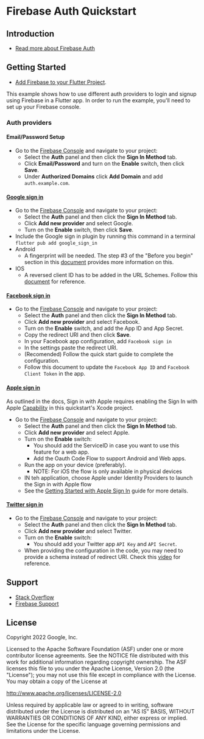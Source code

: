 Firebase Auth Quickstart
==============================

Introduction
------------

- [Read more about Firebase Auth](https://firebase.google.com)

Getting Started
---------------

- [Add Firebase to your Flutter Project](https://firebase.google.com/docs/flutter/setup).

This example shows how to use different auth providers to login and 
signup using Firebase in a Flutter app. In order to run the example, 
you'll need to set up your Firebase console.

### Auth providers

#### Email/Password Setup

- Go to the [Firebase Console][fir-console] and navigate to your project:
    - Select the **Auth** panel and then click the **Sign In Method** tab.
    - Click **Email/Password** and turn on the **Enable** switch, then click **Save**.
    - Under **Authorized Domains** click **Add Domain** and add `auth.example.com`.

#### [Google sign in](https://firebase.google.com/docs/auth/flutter/federated-auth#google)

- Go to the [Firebase Console][fir-console] and navigate to your project:
    - Select the **Auth** panel and then click the **Sign In Method** tab.
    - Click **Add new provider** and select Google.
    - Turn on the **Enable** switch, then click **Save**.
- Include the Google sign in plugin by running this command in a terminal
  `flutter pub add google_sign_in`
- Android
    - A fingerprint will be needed. The step #3 of the "Before you begin" section in this
      [document](https://firebase.google.com/docs/auth/android/google-signin#before_you_begin) provides more information on this.
- IOS
    - A reversed client ID has to be added in the URL Schemes. Follow this [document](https://firebase.google.com/docs/auth/ios/google-signin#2_implement_google_sign-in) for reference.

#### [Facebook sign in](https://firebase.google.com/docs/auth/flutter/federated-auth#facebook)

- Go to the [Firebase Console][fir-console] and navigate to your project:
    - Select the **Auth** panel and then click the **Sign In Method** tab.
    - Click **Add new provider** and select Facebook.
    - Turn on the **Enable** switch, and add the App ID and App Secret.
    - Copy the redirect URI and then click **Save**.
    - In your Facebook app configuration, add `Facebook sign in`
    - In the settings paste the redirect URI. 
    - (Recomended) Follow the quick start guide to complete the configuration. 
    - Follow this document to update the `Facebook App ID` and `Facebook Client Token` in the app.  

#### [Apple sign in](https://firebase.google.com/docs/auth/flutter/federated-auth#apple)

As outlined in the docs, Sign in with Apple requires enabling the Sign In with Apple 
[Capability](https://developer.apple.com/documentation/xcode/adding_capabilities_to_your_app) in 
this quickstart's Xcode project.

- Go to the [Firebase Console][fir-console] and navigate to your project:
  - Select the **Auth** panel and then click the **Sign In Method** tab.
  - Click **Add new provider** and select Apple.
  - Turn on the **Enable** switch:
    - You should add the ServiceID in case you want to use this feature for a web app.
    - Add the Oauth Code Flow to support Android and Web apps. 
  - Run the app on your device (preferably).
    - NOTE: For iOS the flow is only available in physical devices
  - IN teh application, choose Apple under Identity Providers to launch the Sign in with Apple flow 
  - See the [Getting Started with Apple Sign In](https://firebase.google.com/docs/auth/ios/apple) 
guide for more details.

#### [Twitter sign in](https://firebase.google.com/docs/auth/flutter/federated-auth#twitter)

- Go to the [Firebase Console][fir-console] and navigate to your project:
  - Select the **Auth** panel and then click the **Sign In Method** tab.
  - Click **Add new provider** and select Twitter.
  - Turn on the **Enable** switch:
    - You should add your Twitter app `API Key` and `API Secret`.
  - When providing the configuration in the code, you may need to provide a schema instead of redirect URI.
    Check this [video](https://youtu.be/pQh-rskvUWA?t=967) for reference.



Support
-------

- [Stack Overflow](https://stackoverflow.com/questions/tagged/firebase-authentication)
- [Firebase Support](https://firebase.google.com/support/)

License
-------

Copyright 2022 Google, Inc.

Licensed to the Apache Software Foundation (ASF) under one or more contributor
license agreements.  See the NOTICE file distributed with this work for
additional information regarding copyright ownership.  The ASF licenses this
file to you under the Apache License, Version 2.0 (the "License"); you may not
use this file except in compliance with the License.  You may obtain a copy of
the License at

http://www.apache.org/licenses/LICENSE-2.0

Unless required by applicable law or agreed to in writing, software
distributed under the License is distributed on an "AS IS" BASIS, WITHOUT
WARRANTIES OR CONDITIONS OF ANY KIND, either express or implied.  See the
License for the specific language governing permissions and limitations under
the License.

[fir-console]: https://console.firebase.google.com